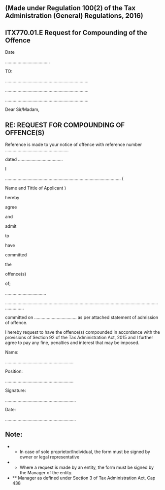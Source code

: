 <!-- image -->

## (Made under Regulation 100(2) of the Tax Administration (General) Regulations, 2016)

## ITX770.01.E Request for Compounding of the Offence

Date

…………………......………

TO:

………………………………................……..…….

………………………………...…...............……….

………………………………................……..…….

Dear Sir/Madam,

## RE:  REQUEST FOR COMPOUNDING OF OFFENCE(S)

Reference is made to your notice of offence with reference number …………………………...…………......

dated ………………………………

I

……...…………………………………………………………………………  (

Name  and  Tittle  of  Applicant )

hereby

agree

and

admit

to

have

committed

the

offence(s)

of;

.................................

…………………………………………………………………...……………………………………………………

committed on ……………………....…… as per attached statement of admission of offence.

I hereby request to have the offence(s) compounded in accordance with the provisions of Section 92 of the Tax Administration Act, 2015 and I further agree to pay any fine, penalties and interest that may be imposed.

Name:

……………………………………………….

Position:

……………………………………………….

Signature:

………………………………………………...

Date:

………………………………………………...

## Note:

- * In case of sole proprietor/Individual, the form must be signed by owner or legal representative
- * Where a request is made by an entity, the form must be signed by the Manager of the entity.
- ** Manager as defined under Section 3 of Tax Administration Act, Cap 438